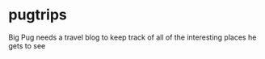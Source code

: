 # pugtrips

Big Pug needs a travel blog to keep track of all of the interesting places he gets to see
